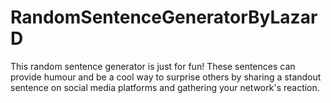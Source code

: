 # RandomSentenceGeneratorByLazarD
This random sentence generator is just for fun! These sentences can provide humour and be a cool way to surprise others by sharing a standout sentence on social media platforms and gathering your network's reaction.
